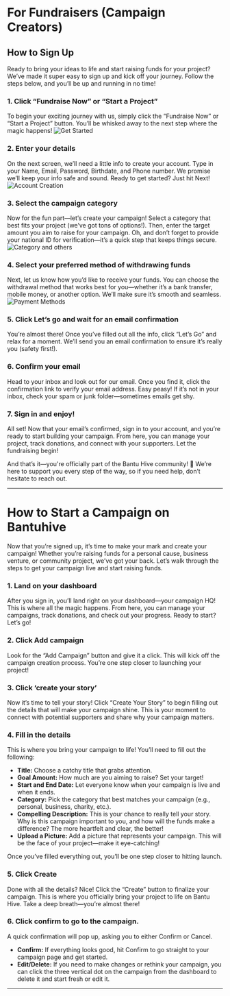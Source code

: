 
# For Fundraisers (Campaign Creators)

## How to Sign Up

Ready to bring your ideas to life and start raising funds for your project? We’ve made it super easy to sign up and kick off your journey. Follow the steps below, and you’ll be up and running in no time!

### 1. Click “Fundraise Now” or “Start a Project”

To begin your exciting journey with us, simply click the “Fundraise Now” or “Start a Project” button. You’ll be whisked away to the next step where the magic happens!
![Get Started](/guides/startaproject.png#markdown-start-project)

### 2. Enter your details

On the next screen, we’ll need a little info to create your account. Type in your Name, Email, Password, Birthdate, and Phone number. We promise we’ll keep your info safe and sound. Ready to get started? Just hit Next!
![Account Creation](/guides/register.png#markdown-register)

### 3. Select the campaign category

Now for the fun part—let’s create your campaign! Select a category that best fits your project (we’ve got tons of options!). Then, enter the target amount you aim to raise for your campaign. Oh, and don’t forget to provide your national ID for verification—it’s a quick step that keeps things secure.
![Category and others](/guides/category.png#markdown-category)

### 4. Select your preferred method of withdrawing funds

Next, let us know how you’d like to receive your funds. You can choose the withdrawal method that works best for you—whether it’s a bank transfer, mobile money, or another option. We’ll make sure it’s smooth and seamless.
![Payment Methods](/guides/payments.png#markdown-payments)

### 5. Click Let’s go and wait for an email confirmation

You’re almost there! Once you’ve filled out all the info, click “Let’s Go” and relax for a moment. We’ll send you an email confirmation to ensure it’s really you (safety first!).

### 6. Confirm your email

Head to your inbox and look out for our email. Once you find it, click the confirmation link to verify your email address. Easy peasy! If it’s not in your inbox, check your spam or junk folder—sometimes emails get shy.

### 7. Sign in and enjoy!

All set! Now that your email’s confirmed, sign in to your account, and you’re ready to start building your campaign. From here, you can manage your project, track donations, and connect with your supporters. Let the fundraising begin!

And that’s it—you're officially part of the Bantu Hive community! 🎉 We’re here to support you every step of the way, so if you need help, don’t hesitate to reach out.

---

# How to Start a Campaign on Bantuhive

Now that you’re signed up, it’s time to make your mark and create your campaign! Whether you’re raising funds for a personal cause, business venture, or community project, we’ve got your back. Let’s walk through the steps to get your campaign live and start raising funds.

### 1. Land on your dashboard

After you sign in, you’ll land right on your dashboard—your campaign HQ! This is where all the magic happens. From here, you can manage your campaigns, track donations, and check out your progress. Ready to start? Let’s go!

### 2. Click Add campaign

Look for the “Add Campaign” button and give it a click. This will kick off the campaign creation process. You’re one step closer to launching your project!

### 3. Click ‘create your story’

Now it’s time to tell your story! Click “Create Your Story” to begin filling out the details that will make your campaign shine. This is your moment to connect with potential supporters and share why your campaign matters.

### 4. Fill in the details

This is where you bring your campaign to life! You’ll need to fill out the following:

- **Title:** Choose a catchy title that grabs attention.
- **Goal Amount:** How much are you aiming to raise? Set your target!
- **Start and End Date:** Let everyone know when your campaign is live and when it ends.
- **Category:** Pick the category that best matches your campaign (e.g., personal, business, charity, etc.).
- **Compelling Description:** This is your chance to really tell your story. Why is this campaign important to you, and how will the funds make a difference? The more heartfelt and clear, the better!
- **Upload a Picture:** Add a picture that represents your campaign. This will be the face of your project—make it eye-catching!

Once you’ve filled everything out, you’ll be one step closer to hitting launch.

### 5. Click Create

Done with all the details? Nice! Click the “Create” button to finalize your campaign. This is where you officially bring your project to life on Bantu Hive. Take a deep breath—you’re almost there!

### 6. Click confirm to go to the campaign.

A quick confirmation will pop up, asking you to either Confirm or Cancel.

- **Confirm:** If everything looks good, hit Confirm to go straight to your campaign page and get started.
- **Edit/Delete:** If you need to make changes or rethink your campaign, you can click the three vertical dot on the campaign from the dashboard to delete it and start fresh or edit it.

---
